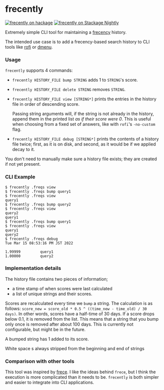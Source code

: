 # frecently
[![frecently on hackage](https://img.shields.io/hackage/v/frecently)](http://hackage.haskell.org/package/frecently)
[![frecently on Stackage Nightly](https://stackage.org/package/frecently/badge/nightly)](https://stackage.org/nightly/package/frecently)

Extremely simple CLI tool for maintaining a [frecency](https://en.wikipedia.org/wiki/Frecency) history.

The intended use case is to add a frecency-based search history to CLI tools like [rofi](https://github.com/davatorium/rofi) or [dmenu](https://tools.suckless.org/dmenu/).

### Usage

`frecently` supports 4 commands:

- `frecently HISTORY_FILE bump STRING` adds 1 to `STRING`'s score.
- `frecently HISTORY_FILE delete STRING` removes `STRING`.
- `frecently HISTORY_FILE view [STRING*]` prints the entries in the history file in order of descending score.

  Passing string arguments will, if the string is not already in the history, append them in the printed list _as if their score were 0_.
  This is useful when choosing from a fixed set of answers, like with `rofi`'s `-no-custom` flag.

- `frecently HISTORY_FILE debug [STRING*]` prints the contents of a history file twice; first, as it is on disk, and second, as it would be if we applied decay to it.

You don't need to manually make sure a history file exists; they are created if not yet present.

### CLI Example

```console
$ frecently .freqs view
$ frecently .freqs bump query1
$ frecently .freqs view
query1
$ frecently .freqs bump query2
$ frecently .freqs view
query2
query1
$ frecently .freqs bump query1
$ frecently .freqs view
query1
query2
$ frecently .freqs debug
Tue Mar 15 08:53:16 PM JST 2022

1.99999         query1
1.00000         query2
```

### Implementation details

The history file contains two pieces of information;
  - a time stamp of when scores were last calculated
  - a list of unique strings and their scores.

Scores are recalculated every time we `bump` a string.
The calculation is as follows: `score_new = score_old * 0.5 ^ ((time_new - time_old) / 30 days)`.
In other words, scores have a half-time of 30 days.
If a score drops below 0.1, it is removed from the list.
This means that a string that you bump only once is removed after about 100 days.
This is currently not configurable, but might be in the future.

A bumped string has 1 added to its score.

White space s always stripped from the beginning and end of strings

### Comparison with other tools

This tool was inspired by [frece](https://github.com/YodaEmbedding/frece).
I like the ideas behind `frece`, but I think the execution is more complicated than it needs to be.
`frecently` is both simpler and easier to integrate into CLI applications.
